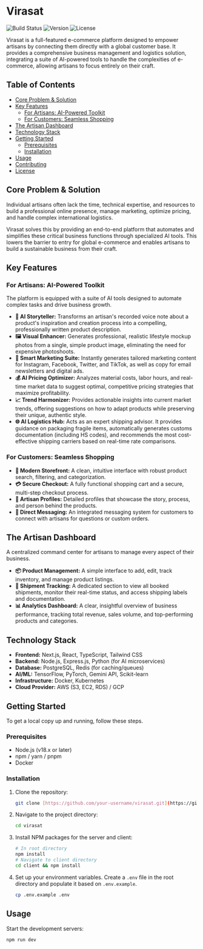 # Virasat

![Build Status](https://img.shields.io/badge/build-passing-brightgreen)
![Version](https://img.shields.io/badge/version-1.0.0-blue)
![License](https://img.shields.io/badge/license-MIT-green)

Virasat is a full-featured e-commerce platform designed to empower artisans by connecting them directly with a global customer base. It provides a comprehensive business management and logistics solution, integrating a suite of AI-powered tools to handle the complexities of e-commerce, allowing artisans to focus entirely on their craft.

## Table of Contents

- [Core Problem & Solution](#core-problem--solution)
- [Key Features](#key-features)
  - [For Artisans: AI-Powered Toolkit](#for-artisans-ai-powered-toolkit)
  - [For Customers: Seamless Shopping](#for-customers-seamless-shopping)
- [The Artisan Dashboard](#the-artisan-dashboard)
- [Technology Stack](#technology-stack)
- [Getting Started](#getting-started)
  - [Prerequisites](#prerequisites)
  - [Installation](#installation)
- [Usage](#usage)
- [Contributing](#contributing)
- [License](#license)

## Core Problem & Solution

Individual artisans often lack the time, technical expertise, and resources to build a professional online presence, manage marketing, optimize pricing, and handle complex international logistics.

Virasat solves this by providing an end-to-end platform that automates and simplifies these critical business functions through specialized AI tools. This lowers the barrier to entry for global e-commerce and enables artisans to build a sustainable business from their craft.

## Key Features

### For Artisans: AI-Powered Toolkit

The platform is equipped with a suite of AI tools designed to automate complex tasks and drive business growth.

* **🤖 AI Storyteller:** Transforms an artisan's recorded voice note about a product's inspiration and creation process into a compelling, professionally written product description.
* **🖼️ Visual Enhancer:** Generates professional, realistic lifestyle mockup photos from a single, simple product image, eliminating the need for expensive photoshoots.
* **📢 Smart Marketing Suite:** Instantly generates tailored marketing content for Instagram, Facebook, Twitter, and TikTok, as well as copy for email newsletters and digital ads.
* **💰 AI Pricing Optimizer:** Analyzes material costs, labor hours, and real-time market data to suggest optimal, competitive pricing strategies that maximize profitability.
* **📈 Trend Harmonizer:** Provides actionable insights into current market trends, offering suggestions on how to adapt products while preserving their unique, authentic style.
* **🌐 AI Logistics Hub:** Acts as an expert shipping advisor. It provides guidance on packaging fragile items, automatically generates customs documentation (including HS codes), and recommends the most cost-effective shipping carriers based on real-time rate comparisons.

### For Customers: Seamless Shopping

* **🛒 Modern Storefront:** A clean, intuitive interface with robust product search, filtering, and categorization.
* **💳 Secure Checkout:** A fully functional shopping cart and a secure, multi-step checkout process.
* **👤 Artisan Profiles:** Detailed profiles that showcase the story, process, and person behind the products.
* **💬 Direct Messaging:** An integrated messaging system for customers to connect with artisans for questions or custom orders.

## The Artisan Dashboard

A centralized command center for artisans to manage every aspect of their business.

* **📦 Product Management:** A simple interface to add, edit, track inventory, and manage product listings.
* **🚚 Shipment Tracking:** A dedicated section to view all booked shipments, monitor their real-time status, and access shipping labels and documentation.
* **📊 Analytics Dashboard:** A clear, insightful overview of business performance, tracking total revenue, sales volume, and top-performing products and categories.

## Technology Stack

* **Frontend:** Next.js, React, TypeScript, Tailwind CSS
* **Backend:** Node.js, Express.js, Python (for AI microservices)
* **Database:** PostgreSQL, Redis (for caching/queues)
* **AI/ML:** TensorFlow, PyTorch, Gemini API, Scikit-learn
* **Infrastructure:** Docker, Kubernetes
* **Cloud Provider:** AWS (S3, EC2, RDS) / GCP

## Getting Started

To get a local copy up and running, follow these steps.

### Prerequisites

* Node.js (v18.x or later)
* npm / yarn / pnpm
* Docker

### Installation

1.  Clone the repository:
    ```sh
    git clone [https://github.com/your-username/virasat.git](https://github.com/your-username/virasat.git)
    ```
2.  Navigate to the project directory:
    ```sh
    cd virasat
    ```
3.  Install NPM packages for the server and client:
    ```sh
    # In root directory
    npm install
    # Navigate to client directory
    cd client && npm install
    ```
4.  Set up your environment variables. Create a `.env` file in the root directory and populate it based on `.env.example`.
    ```sh
    cp .env.example .env
    ```

## Usage

Start the development servers:

```sh
npm run dev

